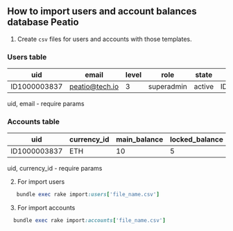 ## How to import users and account balances database Peatio

1. Create `csv` files for users and accounts with those templates.

### Users table

  |      uid      | email          | level |    role      |  state  | referral_id  |
  |---------------|----------------|-------|--------------|---------|--------------|
  | ID1000003837  | peatio@tech.io |   3   | superadmin   | active  | ID1000003828 |

  uid, email - require params

### Accounts table

  |      uid      | currency_id  | main_balance |  locked_balance  |
  |---------------|--------------|--------------|------------------|
  | ID1000003837  |     ETH      |      10      |        5         |

  uid, currency_id - require params

2. For import users
   
```ruby
   bundle exec rake import:users['file_name.csv']
```

3. For import accounts

```ruby
  bundle exec rake import:accounts['file_name.csv']
```